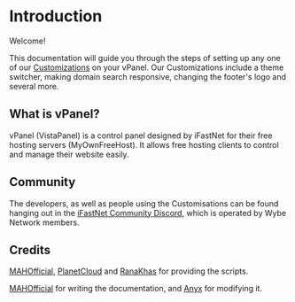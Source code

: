 # Introduction

Welcome!

This documentation will guide you through the steps of setting up any one of our [Customizations](https://github.com/WybeNetwork/VistaPanel-Customizations) on your vPanel. Our Customizations include a theme switcher, making domain search responsive, changing the footer's logo and several more.

## What is vPanel?

vPanel (VistaPanel) is a control panel designed by iFastNet for their free hosting servers (MyOwnFreeHost). It allows free hosting clients to control and manage their website easily.

<!--## Examples

We will soon make a demo link for our vPanel customizations.-->

## Community
The developers, as well as people using the Customisations can be found hanging out in the [iFastNet Community Discord](https://discord.gg/zArW8kC), which is operated by Wybe Network members. 

## Credits
[MAHOfficial](https://github.com/mahofficial), [PlanetCloud](https://github.com/PlanetTheCloud) and [RanaKhas](https://github.com/ranakhas) for providing the scripts.

[MAHOfficial](https://github.com/mahofficial) for writing the documentation, and [Anyx](https://github.com/4yx) for modifying it.
